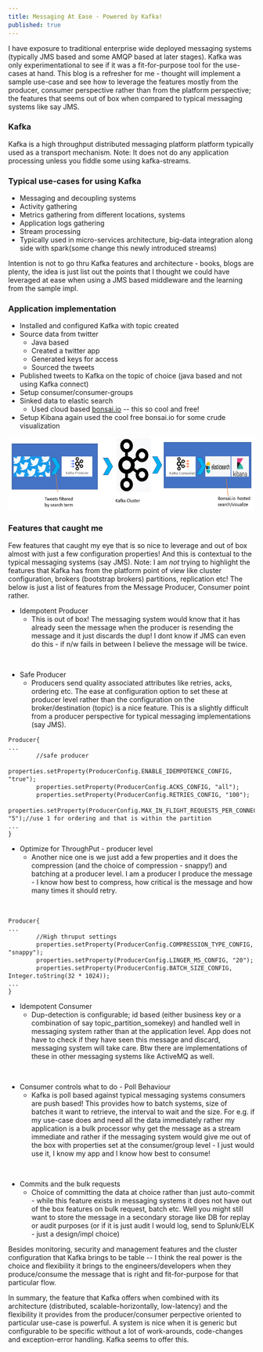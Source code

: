 ```yaml
---
title: Messaging At Ease - Powered by Kafka!
published: true
---
```


I have exposure to traditional enterprise wide deployed 
messaging systems (typically JMS based and some AMQP based at later 
stages). Kafka was only experimentational to see if it was a 
fit-for-purpose tool for the use-cases at hand. This blog is a 
refresher for me - thought will implement a sample use-case and see 
how to leverage the features mostly from the producer, consumer perspective rather than from the platform perspective; the features that seems out of box when compared to typical messaging systems like say JMS.

### Kafka 
Kafka is a high throughput distributed messaging platform 
platform typically used as a transport mechanism. Note: It does not do 
any application processing unless you fiddle some using kafka-streams.


### Typical use-cases for using Kafka
* Messaging and decoupling systems  
* Activity gathering
* Metrics gathering from different locations, systems
* Application logs gathering
* Stream processing 
* Typically used in micro-services architecture, big-data integration
 along side with spark(some change this newly introduced streams)

Intention is not to go thru Kafka features and architecture - 
books, blogs are plenty, the idea is just list out the points
that I thought we could have leveraged at ease when using a JMS based 
middleware and the learning from the sample impl.

### Application implementation 

* Installed and configured Kafka with topic created 
* Source data from twitter 
    - Java based 
    - Created a twitter app
    - Generated keys for access 
    - Sourced the tweets
* Published tweets to Kafka on the topic of choice (java based and 
not using Kafka connect)
* Setup consumer/consumer-groups
* Sinked data to elastic search
    - Used cloud based [bonsai.io](https://bonsai.io/) -- this so cool and free!
* Setup Kibana again used the cool free bonsai.io for some 
crude visualization

<img src="/assets/images/Messaging-Kafka-Application_Arch.PNG" 
width="700" height="150" />

### Features that caught me

Few features that caught my eye that is so nice to leverage and 
out of box almost with just a few configuration properties! And this is contextual 
to the typical messaging systems (say JMS). Note: I
 am *not* trying to highlight the features that Kafka has from the 
 platform point of view like cluster 
 configuration, brokers (bootstrap brokers) partitions, replication 
 etc! The below is just a list of features from the Message Producer, 
 Consumer point rather.
 
* Idempotent Producer
    - This is out of box! The messaging system would know 
    that it has already seen the message when the producer is resending
     the message and it just discards the dup! I dont know if JMS can even do this - if n/w fails in between I believe the message will be twice.

<br/>

* Safe Producer 
   - Producers send quality associated attributes like retries, acks, ordering etc. The ease at configuration option to set these at producer level rather than the configuration on the broker/destination (topic) is a nice feature. This is a slightly difficult from a producer perspective for typical messaging implementations (say JMS).

```console
Producer{
...
        //safe producer
        properties.setProperty(ProducerConfig.ENABLE_IDEMPOTENCE_CONFIG, "true");
        properties.setProperty(ProducerConfig.ACKS_CONFIG, "all");
        properties.setProperty(ProducerConfig.RETRIES_CONFIG, "100");
        properties.setProperty(ProducerConfig.MAX_IN_FLIGHT_REQUESTS_PER_CONNECTION, "5");//use 1 for ordering and that is within the partition
...        
}
```

* Optimize for ThroughPut - producer level
    - Another nice one is we just add a few properties and it 
    does the compression (and the choice of compression - snappy!) 
    and batching at a producer level. I am a producer I produce the message - I know 
    how best to compress, how critical is the message and how many 
    times it should retry.
   
<br/>
  
```console
Producer{
...
        //High thruput settings
        properties.setProperty(ProducerConfig.COMPRESSION_TYPE_CONFIG, "snappy");
        properties.setProperty(ProducerConfig.LINGER_MS_CONFIG, "20");
        properties.setProperty(ProducerConfig.BATCH_SIZE_CONFIG, Integer.toString(32 * 1024));
...
}
```

* Idempotent Consumer
    - Dup-detection is configurable; id based (either business key or a combination of say topic_partition_somekey) and handled well in messaging system rather than at the application level. App does not have to check if they have seen this message and discard, messaging system will take care. Btw there are implementations of these in other messaging systems like ActiveMQ as well.

<br/>
    
* Consumer controls what to do - Poll Behaviour
    - Kafka is poll based against typical messaging systems consumers
     are push based! This provides how to batch systems, size of 
     batches it want to retrieve, the interval to wait and the size. 
     For e.g. if my use-case does and need all the data immediately 
     rather my application is a bulk processor why get the message as
      a stream immediate and rather if the messaging system would 
      give me out of the box with properties set at the 
      consumer/group level - I just would use it, I know my app and I
       know how best to consume!

<br/>       

* Commits and the bulk requests
    - Choice of committing the data at choice rather than just 
    auto-commit - while this feature exists in messaging systems it 
    does not have out of the box features on bulk request, batch etc. 
    Well you might still want to store the message in a secondary 
    storage like DB for replay or audit purposes (or if it is just 
    audit I would log, send to Splunk/ELK - just a design/impl choice)
    
Besides monitoring, security and management features and the cluster 
configuration that Kafka brings to be table -- I think the real power
is the choice and flexibility it brings to the engineers/developers 
when they produce/consume the message that is right and 
fit-for-purpose for that particular flow.

In summary, the feature that Kafka offers when combined with its architecture (distributed, scalable-horizontally, low-latency) and the flexibility it provides from the producer/consumer perpective oriented to particular use-case is powerful. A system is nice when it is generic but configurable to be specific without a lot of work-arounds, code-changes and exception-error handling. Kafka seems to offer this.
    
